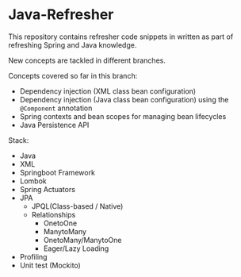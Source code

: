 # Java-Refresher

This repository contains refresher code snippets in written as part of refreshing Spring and Java knowledge.

New concepts are tackled in different branches.

Concepts covered so far in this branch:
- Dependency injection (XML class bean configuration)
- Dependency injection (Java class bean configuration) using the `@Component` annotation
- Spring contexts and bean scopes for managing bean lifecycles
- Java Persistence API

Stack:
- Java
- XML
- Springboot Framework
- Lombok
- Spring Actuators
- JPA
  - JPQL(Class-based / Native)
  - Relationships
    - OnetoOne
    - ManytoMany
    - OnetoMany/ManytoOne
    - Eager/Lazy Loading
- Profiling
- Unit test (Mockito)
